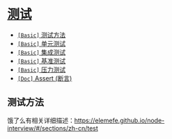 # [测试](/sections/test.md)

* [`[Basic]` 测试方法](/sections/test.md#测试方法)
* [`[Basic]` 单元测试](/sections/test.md#单元测试)
* [`[Basic]` 集成测试](/sections/test.md#集成测试)
* [`[Basic]` 基准测试](/sections/test.md#基准测试)
* [`[Basic]` 压力测试](/sections/test.md#压力测试)
* [`[Doc]` Assert (断言)](/sections/test.md#assert)

## 测试方法

饿了么有相关详细描述：https://elemefe.github.io/node-interview/#/sections/zh-cn/test